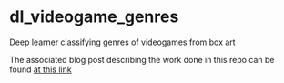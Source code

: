 # dl_videogame_genres
Deep learner classifying genres of videogames from box art

The associated blog post describing the work done in this repo can be found [at this link](https://medium.com/@nicholasabergh/understanding-video-game-genres-and-their-box-art-with-a-convolutional-neural-network-eb5677cfcc42)
